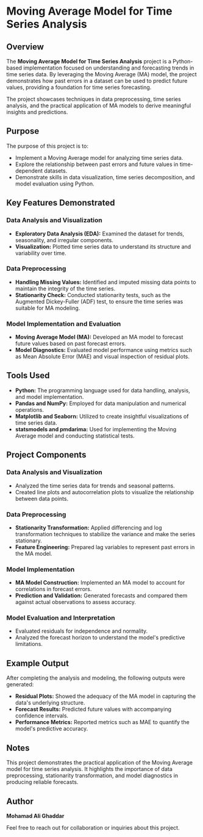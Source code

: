 # Moving Average Model for Time Series Analysis

## Overview
The **Moving Average Model for Time Series Analysis** project is a Python-based implementation focused on understanding and forecasting trends in time series data. By leveraging the Moving Average (MA) model, the project demonstrates how past errors in a dataset can be used to predict future values, providing a foundation for time series forecasting.

The project showcases techniques in data preprocessing, time series analysis, and the practical application of MA models to derive meaningful insights and predictions.

## Purpose
The purpose of this project is to:

- Implement a Moving Average model for analyzing time series data.
- Explore the relationship between past errors and future values in time-dependent datasets.
- Demonstrate skills in data visualization, time series decomposition, and model evaluation using Python.

## Key Features Demonstrated

### Data Analysis and Visualization
- **Exploratory Data Analysis (EDA):** Examined the dataset for trends, seasonality, and irregular components.
- **Visualization:** Plotted time series data to understand its structure and variability over time.

### Data Preprocessing
- **Handling Missing Values:** Identified and imputed missing data points to maintain the integrity of the time series.
- **Stationarity Check:** Conducted stationarity tests, such as the Augmented Dickey-Fuller (ADF) test, to ensure the time series was suitable for MA modeling.

### Model Implementation and Evaluation
- **Moving Average Model (MA):** Developed an MA model to forecast future values based on past forecast errors.
- **Model Diagnostics:** Evaluated model performance using metrics such as Mean Absolute Error (MAE) and visual inspection of residual plots.

## Tools Used
- **Python:** The programming language used for data handling, analysis, and model implementation.
- **Pandas and NumPy:** Employed for data manipulation and numerical operations.
- **Matplotlib and Seaborn:** Utilized to create insightful visualizations of time series data.
- **statsmodels and pmdarima:** Used for implementing the Moving Average model and conducting statistical tests.

## Project Components

### Data Analysis and Visualization
- Analyzed the time series data for trends and seasonal patterns.
- Created line plots and autocorrelation plots to visualize the relationship between data points.

### Data Preprocessing
- **Stationarity Transformation:** Applied differencing and log transformation techniques to stabilize the variance and make the series stationary.
- **Feature Engineering:** Prepared lag variables to represent past errors in the MA model.

### Model Implementation
- **MA Model Construction:** Implemented an MA model to account for correlations in forecast errors.
- **Prediction and Validation:** Generated forecasts and compared them against actual observations to assess accuracy.

### Model Evaluation and Interpretation
- Evaluated residuals for independence and normality.
- Analyzed the forecast horizon to understand the model's predictive limitations.

## Example Output
After completing the analysis and modeling, the following outputs were generated:

- **Residual Plots:** Showed the adequacy of the MA model in capturing the data's underlying structure.
- **Forecast Results:** Predicted future values with accompanying confidence intervals.
- **Performance Metrics:** Reported metrics such as MAE to quantify the model's predictive accuracy.

## Notes
This project demonstrates the practical application of the Moving Average model for time series analysis. It highlights the importance of data preprocessing, stationarity transformation, and model diagnostics in producing reliable forecasts.

## Author
**Mohamad Ali Ghaddar**

Feel free to reach out for collaboration or inquiries about this project.